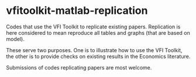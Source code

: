 # vfitoolkit-matlab-replication
Codes that use the VFI Toolkit to replicate existing papers. Replication is here considered to mean reproduce all tables and graphs (that are based on model).

These serve two purposes. One is to illustrate how to use the VFI Toolkit, the other is to provide checks on existing results in the Economics literature. 

Submissions of codes replicating papers are most welcome.
